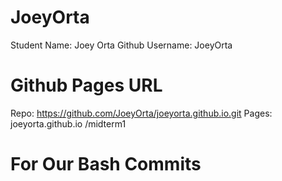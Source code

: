 # JoeyOrta
Student Name: Joey Orta
Github Username: JoeyOrta

# Github Pages URL

Repo: https://github.com/JoeyOrta/joeyorta.github.io.git
Pages: joeyorta.github.io
        /midterm1
# For Our Bash Commits
